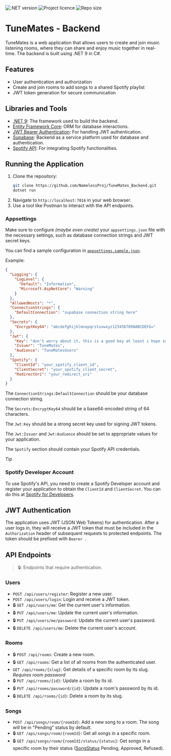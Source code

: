 ﻿![.NET version](https://img.shields.io/badge/.NET_9-512BD4?style=for-the-badge)
![Project licence](https://img.shields.io/github/license/NamelessProj/TuneMates_Backend?style=for-the-badge)
![Repo size](https://img.shields.io/github/repo-size/NamelessProj/TuneMates_Backend?style=for-the-badge)

# TuneMates - Backend
TuneMates is a web application that allows users to create and join music listening rooms, 
where they can share and enjoy music together in real-time. The backend is built using .NET 9 in C#.

## Features
- User authentication and authorization
- Create and join rooms to add songs to a shared Spotify playlist
- JWT token generation for secure communication

## Libraries and Tools
- [.NET 9](https://dotnet.microsoft.com/en-us/download/dotnet/9.0): The framework used to build the backend.
- [Entity Framework Core](https://docs.microsoft.com/en-us/ef/core/): ORM for database interactions.
- [JWT Bearer Authentication](https://learn.microsoft.com/en-us/aspnet/core/security/authentication/configure-jwt-bearer-authentication?view=aspnetcore-9.0): For handling JWT authentication.
- [Supabase](https://supabase.com/): Backend as a service platform used for database and authentication.
- [Spotify API](https://developer.spotify.com/documentation/web-api/): For integrating Spotify functionalities.

## Running the Application
1. Clone the repository:
   ```bash
   git clone https://github.com/NamelessProj/TuneMates_Backend.git 
   dotnet run
   ```
1. Navigate to `http://localhost:7016` in your web browser.
1. Use a tool like Postman to interact with the API endpoints.

### Appsettings
Make sure to configure _(maybe even create)_ your `appsettings.json` file with the necessary settings, such as database connection strings and JWT secret keys.

You can find a sample configuration in [`appsettings.sample.json`](/appsettings.sample.json).

Example:
```json
{
  "Logging": {
    "LogLevel": {
      "Default": "Information",
      "Microsoft.AspNetCore": "Warning"
    }
  },
  "AllowedHosts": "*",
  "ConnectionStrings": {
    "DefaultConnection": "supabase connection string here"
  },
  "Secrets": {
    "EncryptKey64": "abcdefghijklmnopqrstuvwxyz1234567890ABCDEFG="
  },
  "Jwt": {
    "Key": "don't worry about it, this is a good key at least i hope so",
    "Issuer": "TuneMates",
    "Audience": "TuneMatesUsers"
  },
  "Spotify": {
    "ClientId": "your_spotify_client_id",
    "ClientSecret": "your_spotify_client_secret",
    "RedirectUri": "your_redirect_uri"
  }
}
```

The `ConnectionStrings:DefaultConnection` should be your database connection string.

The `Secrets:EncryptKey64` should be a base64-encoded string of 64 characters.

The `Jwt:Key` should be a strong secret key used for signing JWT tokens.

The `Jwt:Issuer` and `Jwt:Audience` should be set to appropriate values for your application.

The `Spotify` section should contain your Spotify API credentials.

>[!TIP]
> ### Spotify Developer Account
> To use Spotify's API, you need to create a Spotify Developer account and register your application to obtain the `ClientId` and `ClientSecret`. You can do this at [Spotify for Developers](https://developer.spotify.com/dashboard/applications).

## JWT Authentication
The application uses JWT (JSON Web Tokens) for authentication. After a user logs in, they will receive a JWT token that must be included in the `Authorization` header of subsequent requests to protected endpoints. The token should be prefixed with `Bearer `.

## API Endpoints
> 🔒: Endpoints that require authentication.
### Users
- `POST /api/users/register`: Register a new user.
- `POST /api/users/login`: Login and receive a JWT token.
- 🔒 `GET /api/users/me`: Get the current user's information.
- 🔒 `PUT /api/users/me`: Update the current user's information.
- 🔒 `PUT /api/users/me/password`: Update the current user's password.
- 🔒 `DELETE /api/users/me`: Delete the current user's account.

### Rooms
- 🔒 `POST /api/rooms`: Create a new room.
- 🔒 `GET /api/rooms`: Get a list of all rooms from the authenticated user.
- `GET /api/rooms/{slug}`: Get details of a specific room by its slug. _Requires room password_
- 🔒 `PUT /api/rooms/{id}`: Update a room by its id.
- 🔒 `PUT /api/rooms/password/{id}`: Update a room's password by its id.
- 🔒 `DELETE /api/rooms/{id}`: Delete a room by its slug.

### Songs
- `POST /api/songs/room/{roomId}`: Add a new song to a room. The song will be in "Pending" status by default.
- 🔒 `GET /api/songs/room/{roomId}`: Get all songs in a specific room.
- 🔒 `GET /api/songs/room/{roomId}/status/{status}`: Get songs in a specific room by their status ([SongStatus](/DataBase/SongStatus.cs) Pending, Approved, Refused).